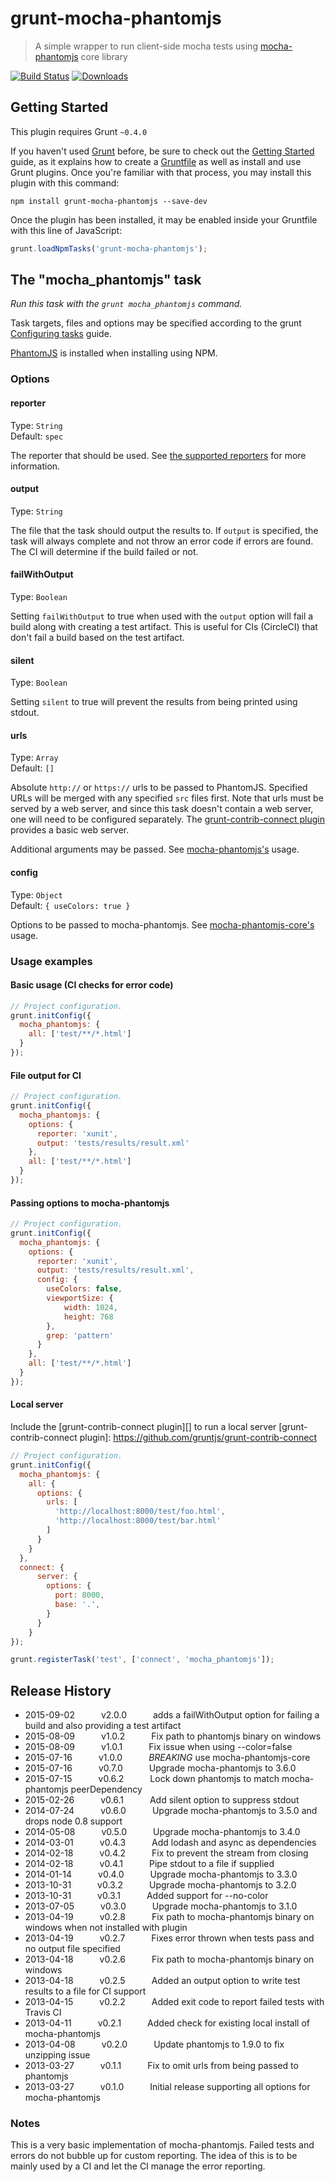 # grunt-mocha-phantomjs

> A simple wrapper to run client-side mocha tests using [mocha-phantomjs](http://metaskills.net/mocha-phantomjs/) core library

[![Build Status](https://travis-ci.org/jdcataldo/grunt-mocha-phantomjs.svg?branch=master)](https://travis-ci.org/jdcataldo/grunt-mocha-phantomjs)
[![Downloads](https://img.shields.io/npm/dm/grunt-mocha-phantomjs.svg)](https://www.npmjs.com/package/grunt-mocha-phantomjs)

## Getting Started
This plugin requires Grunt `~0.4.0`

If you haven't used [Grunt](http://gruntjs.com/) before, be sure to check out the [Getting Started](http://gruntjs.com/getting-started) guide, as it explains how to create a [Gruntfile](http://gruntjs.com/sample-gruntfile) as well as install and use Grunt plugins. Once you're familiar with that process, you may install this plugin with this command:

```shell
npm install grunt-mocha-phantomjs --save-dev
```

Once the plugin has been installed, it may be enabled inside your Gruntfile with this line of JavaScript:

```js
grunt.loadNpmTasks('grunt-mocha-phantomjs');
```

## The "mocha_phantomjs" task

_Run this task with the `grunt mocha_phantomjs` command._

Task targets, files and options may be specified according to the grunt [Configuring tasks](http://gruntjs.com/configuring-tasks) guide.

[PhantomJS][] is installed when installing using NPM.

[PhantomJS]: http://www.phantomjs.org/

### Options

#### reporter
Type: `String`  
Default: `spec`

The reporter that should be used. See [the supported reporters](https://github.com/metaskills/mocha-phantomjs#supported-reporters) for more information.

#### output
Type: `String`  

The file that the task should output the results to. If `output` is specified, the task will always complete and not throw an error code if errors are found. The CI will determine if the build failed or not.

#### failWithOutput
Type: `Boolean`  

Setting `failWithOutput` to true when used with the `output` option will fail a build along with creating a test artifact. This is useful for CIs (CircleCI) that don't fail a build based on the test artifact.

#### silent
Type: `Boolean`  

Setting `silent` to true will prevent the results from being printed using stdout.

#### urls
Type: `Array`  
Default: `[]`

Absolute `http://` or `https://` urls to be passed to PhantomJS. Specified URLs will be merged with any specified `src` files first. Note that urls must be served by a web server, and since this task doesn't contain a web server, one will need to be configured separately. The [grunt-contrib-connect plugin](https://github.com/gruntjs/grunt-contrib-connect) provides a basic web server.

Additional arguments may be passed. See [mocha-phantomjs's](https://github.com/metaskills/mocha-phantomjs#usage) usage.

#### config
Type: `Object`  
Default: `{ useColors: true }`

Options to be passed to mocha-phantomjs. See [mocha-phantomjs-core's](https://github.com/nathanboktae/mocha-phantomjs-core#usage) usage.

### Usage examples

#### Basic usage (CI checks for error code)

```js
// Project configuration.
grunt.initConfig({
  mocha_phantomjs: {
    all: ['test/**/*.html']
  }
});
```

#### File output for CI

```js
// Project configuration.
grunt.initConfig({
  mocha_phantomjs: {
    options: {
      reporter: 'xunit',
      output: 'tests/results/result.xml'
    },
    all: ['test/**/*.html']
  }
});
```

#### Passing options to mocha-phantomjs

```js
// Project configuration.
grunt.initConfig({
  mocha_phantomjs: {
    options: {
      reporter: 'xunit',
      output: 'tests/results/result.xml',
      config: {
        useColors: false,
        viewportSize: {
            width: 1024,
            height: 768
        },
        grep: 'pattern'
      }
    },
    all: ['test/**/*.html']
  }
});
```

#### Local server
Include the [grunt-contrib-connect plugin][] to run a local server
[grunt-contrib-connect plugin]: https://github.com/gruntjs/grunt-contrib-connect

```js
// Project configuration.
grunt.initConfig({
  mocha_phantomjs: {
    all: {
      options: {
        urls: [
          'http://localhost:8000/test/foo.html',
          'http://localhost:8000/test/bar.html'
        ]
      }
    }
  },
  connect: {
      server: {
        options: {
          port: 8000,
          base: '.',
        }
      }
    }
});

grunt.registerTask('test', ['connect', 'mocha_phantomjs']);
```

## Release History

* 2015-09-02   v2.0.0   adds a failWithOutput option for failing a build and also providing a test artifact
* 2015-08-09   v1.0.2   Fix path to phantomjs binary on windows
* 2015-08-09   v1.0.1   Fix issue when using --color=false
* 2015-07-16   v1.0.0   *BREAKING* use mocha-phantomjs-core
* 2015-07-16   v0.7.0   Upgrade mocha-phantomjs to 3.6.0
* 2015-07-15   v0.6.2   Lock down phantomjs to match mocha-phantomjs peerDependency
* 2015-02-26   v0.6.1   Add silent option to suppress stdout
* 2014-07-24   v0.6.0   Upgrade mocha-phantomjs to 3.5.0 and drops node 0.8 support
* 2014-05-08   v0.5.0   Upgrade mocha-phantomjs to 3.4.0
* 2014-03-01   v0.4.3   Add lodash and async as dependencies
* 2014-02-18   v0.4.2   Fix to prevent the stream from closing
* 2014-02-18   v0.4.1   Pipe stdout to a file if supplied
* 2014-01-14   v0.4.0   Upgrade mocha-phantomjs to 3.3.0
* 2013-10-31   v0.3.2   Upgrade mocha-phantomjs to 3.2.0
* 2013-10-31   v0.3.1   Added support for --no-color
* 2013-07-05   v0.3.0   Upgrade mocha-phantomjs to 3.1.0
* 2013-04-19   v0.2.8   Fix path to mocha-phantomjs binary on windows when not installed with plugin
* 2013-04-19   v0.2.7   Fixes error thrown when tests pass and no output file specified
* 2013-04-18   v0.2.6   Fix path to mocha-phantomjs binary on windows
* 2013-04-18   v0.2.5   Added an output option to write test results to a file for CI support
* 2013-04-15   v0.2.2   Added exit code to report failed tests with Travis CI
* 2013-04-11   v0.2.1   Added check for existing local install of mocha-phantomjs
* 2013-04-08   v0.2.0   Update phantomjs to 1.9.0 to fix unzipping issue
* 2013-03-27   v0.1.1   Fix to omit urls from being passed to phantomjs
* 2013-03-27   v0.1.0   Initial release supporting all options for mocha-phantomjs


### Notes
This is a very basic implementation of mocha-phantomjs. Failed tests and errors do not bubble up for custom reporting. The idea of this is to be mainly used by a CI and let the CI manage the error reporting.
